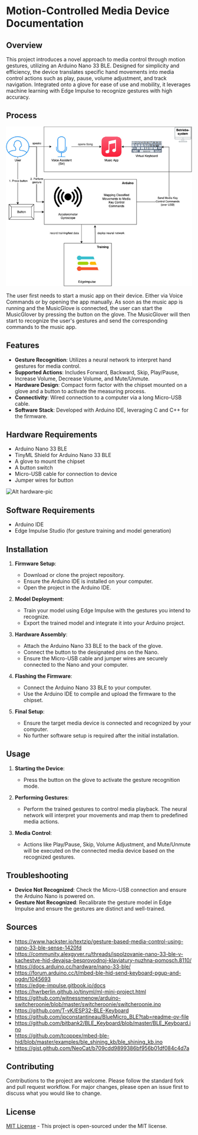 # Motion-Controlled Media Device Documentation

## Overview

This project introduces a novel approach to media control through motion gestures, utilizing an Arduino Nano 33 BLE. Designed for simplicity and efficiency, the device translates specific hand movements into media control actions such as play, pause, volume adjustment, and track navigation. Integrated onto a glove for ease of use and mobility, it leverages machine learning with Edge Impulse to recognize gestures with high accuracy.

## Process
![Alt processdiagram](./assets/MusicGlover_Diagram.jpg)

The user first needs to start a music app on their device. Either via Voice Commands or by opening the app manually.
As soon as the music app is running and the MusicGlove is connected, the user can start the MusicGlover by pressing the button on the glove.
The MusicGlover will then start to recognize the user's gestures and send the corresponding commands to the music app.

## Features

- **Gesture Recognition**: Utilizes a neural network to interpret hand gestures for media control.
- **Supported Actions**: Includes Forward, Backward, Skip, Play/Pause, Increase Volume, Decrease Volume, and Mute/Unmute.
- **Hardware Design**: Compact form factor with the chipset mounted on a glove and a button to activate the measuring process.
- **Connectivity**: Wired connection to a computer via a long Micro-USB cable.
- **Software Stack**: Developed with Arduino IDE, leveraging C and C++ for the firmware.

## Hardware Requirements

- Arduino Nano 33 BLE
- TinyML Shield for Arduino Nano 33 BLE
- A glove to mount the chipset
- A button switch
- Micro-USB cable for connection to device
- Jumper wires for button

![Alt hardware-pic](./assets/hardware.jpg)

## Software Requirements

- Arduino IDE
- Edge Impulse Studio (for gesture training and model generation)

## Installation

1. **Firmware Setup**:
   - Download or clone the project repository.
   - Ensure the Arduino IDE is installed on your computer.
   - Open the project in the Arduino IDE.

2. **Model Deployment**:
   - Train your model using Edge Impulse with the gestures you intend to recognize.
   - Export the trained model and integrate it into your Arduino project.

3. **Hardware Assembly**:
   - Attach the Arduino Nano 33 BLE to the back of the glove.
   - Connect the button to the designated pins on the Nano.
   - Ensure the Micro-USB cable and jumper wires are securely connected to the Nano and your computer.

4. **Flashing the Firmware**:
   - Connect the Arduino Nano 33 BLE to your computer.
   - Use the Arduino IDE to compile and upload the firmware to the chipset.

5. **Final Setup**:
   - Ensure the target media device is connected and recognized by your computer.
   - No further software setup is required after the initial installation.

## Usage

1. **Starting the Device**:
   - Press the button on the glove to activate the gesture recognition mode.

2. **Performing Gestures**:
   - Perform the trained gestures to control media playback. The neural network will interpret your movements and map them to predefined media actions.

3. **Media Control**:
   - Actions like Play/Pause, Skip, Volume Adjustment, and Mute/Unmute will be executed on the connected media device based on the recognized gestures.

## Troubleshooting

- **Device Not Recognized**: Check the Micro-USB connection and ensure the Arduino Nano is powered on.
- **Gesture Not Recognized**: Recalibrate the gesture model in Edge Impulse and ensure the gestures are distinct and well-trained.

## Sources

- https://www.hackster.io/textzip/gesture-based-media-control-using-nano-33-ble-sense-1420fd
- https://community.alexgyver.ru/threads/ispolzovanie-nano-33-ble-v-kachestve-hid-devajsa-besprovodnoj-klaviatury-nuzhna-pomosch.8110/
- https://docs.arduino.cc/hardware/nano-33-ble/
- https://forum.arduino.cc/t/mbed-ble-hid-send-keyboard-pgup-and-pgdn/1045693
- https://edge-impulse.gitbook.io/docs
- https://hwrberlin.github.io/tinyml/ml-mini-project.html
- https://github.com/witnessmenow/arduino-switcheroonie/blob/master/switcheroonie/switcheroonie.ino
- https://github.com/T-vK/ESP32-BLE-Keyboard
- https://github.com/jpconstantineau/BlueMicro_BLE?tab=readme-ov-file
- https://github.com/bitbank2/BLE_Keyboard/blob/master/BLE_Keyboard.ino
- https://github.com/tcoppex/mbed-ble-hid/blob/master/examples/ble_shining_kb/ble_shining_kb.ino
- https://gist.github.com/NeoCat/b709cdd9899386bf956b01df084c4d7a

## Contributing

Contributions to the project are welcome. Please follow the standard fork and pull request workflow. For major changes, please open an issue first to discuss what you would like to change.

## License

[MIT License](https://opensource.org/licenses/MIT) - This project is open-sourced under the MIT license.
